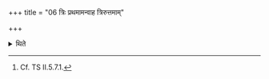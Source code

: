 +++
title = "06 त्रिः प्रथमामन्वाह त्रिरुत्तमाम्"

+++

<details><summary>थिते</summary>

6. He recites the first verse thrice (and also) the last verse thrice.[^1]  

[^1]: Cf. TS II.5.7.1. 
</details>
